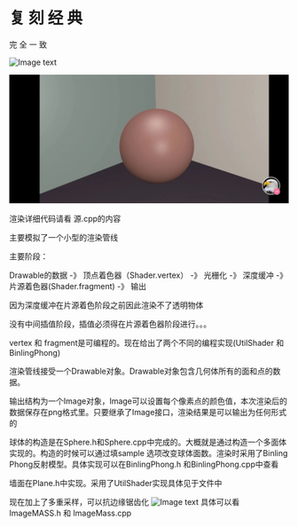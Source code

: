 # 复 刻 经 典
完  全  一  致

![Image text](https://github.com/137900114/tony-render-pipeline/blob/master/RP/RenderPics/sphere.png)

![Image text](https://github.com/137900114/tony-render-pipeline/blob/master/RP/RenderPics/1573439125310.jpeg)

渲染详细代码请看 源.cpp的内容

主要模拟了一个小型的渲染管线

主要阶段：

Drawable的数据 -》 顶点着色器（Shader.vertex） -》  光栅化 -》 深度缓冲 -》 片源着色器(Shader.fragment) -》 输出

因为深度缓冲在片源着色阶段之前因此渲染不了透明物体

没有中间插值阶段，插值必须得在片源着色器阶段进行。。。

vertex 和 fragment是可编程的。现在给出了两个不同的编程实现(UtilShader 和 BinlingPhong)

渲染管线接受一个Drawable对象。Drawable对象包含几何体所有的面和点的数据。

输出结构为一个Image对象，Image可以设置每个像素点的颜色值，本次渲染后的数据保存在png格式里。只要继承了Image接口，渲染结果是可以输出为任何形式的

球体的构造是在Sphere.h和Sphere.cpp中完成的。大概就是通过构造一个多面体实现的。构造的时候可以通过填sample 选项改变球体面数。渲染时采用了Binling Phong反射模型。具体实现可以在BinlingPhong.h 和BinlingPhong.cpp中查看

墙面在Plane.h中实现。采用了UtilShader实现具体见于文件中

现在加上了多重采样，可以抗边缘锯齿化
![Image text](https://github.com/137900114/tony-render-pipeline/blob/master/mass.png)
具体可以看ImageMASS.h 和 ImageMass.cpp
